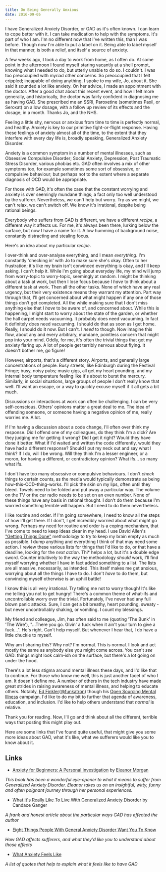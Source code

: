 ```yaml
---
title: On Being Generally Anxious
date: 2016-09-05
---
```


I have Generalized Anxiety Disorder, or GAD as it's often known. I can learn to cope better with it. I can take
medication to help with the symptoms. It's part of who I am. I'm no different now that I've written this, than I was
before. Though now I'm able to put a label on it. Being able to label myself in that manner, is both a relief, and
itself a source of anxiety.

A few weeks ago, I took a day to work from home, as I often do. At some point in the afternoon I found myself staring
vacantly at a shell prompt, knowing what I needed to do, but utterly unable to do so. I couldn't. I was too preoccupied
with myriad other concerns. So preoccupied that I felt crippled; incapable of doing anything. I spoke to my wife, Jo,
about it. She said it sounded a lot like anxiety. On her advice, I made an appointment with the doctor. After a good
chat about this recent event, and how I felt more generally, and historically, the doctor was fairly confident in
diagnosing me as having GAD. She prescribed me an SSRI, Paroxetine (sometimes Paxil, or Seroxat) on a low dosage, with a
follow up review of its effects and the dosage, in a month. Thanks Jo, and the NHS.

Feeling a little shy, nervous or anxious from time to time is perfectly normal, and healthy. Anxiety is key to our
primitive fight-or-flight response. Having these feelings of anxiety almost all of the time, to the extent that they
interfere with every day life is, broadly speaking, Generalized Anxiety Disorder.

Anxiety is a common symptom in a number of mental illnesses, such as Obsessive Compulsive Disorder; Social Anxiety,
Depression, Post Traumatic Stress Disorder, various phobias etc. GAD often involves a mix of other symptoms too, for
example sometimes some sort of obsessive, or compulsive behaviour; but perhaps not to the extent where a separate
diagnosis of OCD would be appropriate.

For those with GAD, it's often the case that the constant worrying and anxiety is over seemingly mundane things; a fact
only too well understood by the sufferer. Nevertheless, we can't help but worry. Try as we might, we can't relax, we
can't switch off. We know it's irrational, despite being rational beings.

Everybody who suffers from GAD is different, we have a different *recipe*, a different way it affects us. For me, it's
always been there, lurking below the surface, but now I have a name for it. A low humming of background noise,
constantly distracting and stealing focus.

Here's an idea about my particular *recipe*.

I over-think and over-analyse everything, and I mean *everything*. I'm constantly 'checking in' with Jo to make sure
she's okay. Often to her frustration; it's like my brain isn't convinced everything is okay, and I'll keep asking. I
can't help it. While I'm going about everyday life, my mind will jump from worry-topic to worry-topic, seemingly at
random. I might be thinking about a task at work, but then I lose focus because I *have* to think about a different task
at work. Then all the other tasks. None of which have any real urgency, but their very existence means they warrant my
attention. Part way through that, I'll get concerned about what might happen if any one of those things don't get
completed. All the while making sure that I don't miss anything else that I *have* to be aware of, and concerned about.
While this is happening, I might start to worry about the state of the garden, or whether the hall carpet needs
vacuuming. It probably does need vacuuming. In fact it definitely does need vacuuming. I should do that as soon as I get
home. Really, I should do it now. But I can't. I *need* to though. Now imagine this flow, about any and every arbitrary,
mundane, pointless concern that might pop into your mind. Oddly, for me, it's often the trivial things that get my
anxiety flaring up. A lot of people get terribly nervous about flying. It doesn't bother me, go figure!

However, airports, that's a different story. Airports, and generally large concentrations of people. Busy streets, like
Edinburgh during the Festival Fringe; busy, noisy pubs; music gigs, all get my heart pounding, and my internal body
temperature feeling like it's about to burst the mercury. Similarly, in social situations, large groups of people I
don't really know that well. I'll want an escape, or a way to quickly excuse myself if it all gets a bit much.

Discussions or interactions at work can often be challenging. I can be very self-conscious. Others' opinions matter a
great deal to me. The idea of offending someone, or someone having a negative opinion of me, really worries me. A lot.

If I'm having a discussion about a code change, I'll often over think my response. Did I offend one of my colleagues, do
they think I'm a dick? Are they judging me for getting it wrong? Did I get it right? Would they have done it better.
What if I'd waited and written the code differently, would they have had a different response? Should I put my neck out
and say what I think? If I do, will I be wrong. Will they think I'm a lesser engineer, or a moron, for having a
different, or contradictory opinion? What ifs... so many what ifs.

I don't have too many obsessive or compulsive behaviours. I don't *check* things to certain counts, as the media would
typically demonstrate as being how-this-OCD-thing-works. I'll pick the skin on my lips, often until they bleed. Towels
need to be folded and put away a particular way. The volume on the TV or the car radio needs to be set on an even
number. None of these things have any basis in rational thought. I don't do them because I'm worried something terrible
will happen. But I need to do them nevertheless.

I like routine and order. If I'm going somewhere, I need to know all the steps of how I'll get there. If I don't, I get
incredibly worried about what might go wrong. Perhaps my need for routine and order is a coping mechanism, that I've
come to need to keep ideas clear in my head. I use David Allen's ["Getting Things
Done"](https://en.wikipedia.org/wiki/Getting_Things_Done) methodology to try to keep my brain empty as much as possible.
I dump anything and everything I think of that may need some action. I review these various lists for things that I'd
like to do, or that have a deadline, looking for the *next action*. Thi* helps a lot, but it's a double edge sword.
Counter intuitively to the way the methodology *should* work, I'll find myself worrying whether I have in fact added
something to a list. The lists are all massive, necessarily, as intended. This itself makes me get anxious, worrying
about all the things I have to do. I don't *have* to do them, but convincing myself otherwise is an uphill battle!

I know this is all very irrational. Try telling me not to worry though! It's like me telling you not to get hungry!
There's a common theme of what-ifs and uncontrollable worry over the trivial. Fortunately, I've never had any full blown
panic attacks. Sure, I can get a bit breathy, heart pounding, sweaty - but never uncontrollably shaking, or vomiting. I
count my blessings.

My friend and colleague, Jim, has often said to me (quoting 'The Bunk' in 'The Wire'), "...There you go. Givin' a fuck
when it ain't your turn to give a fuck...". He's right. Can't help myself. But whenever I hear that, I do have a little
chuckle to myself.

Why am I sharing this? Why not? I'm normal. This is normal. I look and act mostly the same as anybody else you might
come across. You can't _see_ GAD: things might look calm-ish on the surface, but there's a lot going on under the hood.

There's a lot less stigma around mental illness these days, and I'd like that to continue. For those who know me well,
this is just another facet of who I am. It doesn't define me. A number of others in the tech industry have made great
strides in raising awareness of mental illness, and helping to educate others. Notably, [Ed
Finkler](https://funkatron.com/)([@funkatron](https://twitter.com/funkatron)) though his [Open Sourcing Mental
Illness](https://osmihelp.org/) campaign. I'd like to do my bit to further that agenda of awareness, education, and
inclusion. I'd like to help others understand that _normal_ is relative.

Thank you for reading. Now, I'll go and think about all the different, terrible ways that posting this might play out.

Here are some links that I've found quite useful, that might give you some more ideas about GAD, what it's like, what we
sufferers would like you to know about it.

## Links

  * [Anxiety for Beginners: A Personal
Investigation](https://www.amazon.co.uk/dp/B017SVDAG4) by [Eleanor
Morgan](https://twitter.com/eleanormorgan)

_This book has been a wonderful
eye-opener to what it means to suffer from Generalized Anxiety Disorder.
Eleanor takes us on an insightful, witty, funny and often poignant journey
through her personal experiences._

  * [What It's Really Like To Live With
Generalized Anxiety
Disorder](http://hellogiggles.com/what-its-really-like-to-live-with-generalized-anxiety-disorder/)
by Candace Ganger

_A frank and honest article about the particular ways GAD
has effected the author_

  * [Eight Things People With General Anxiety Disorder
Want You To
Know](http://www.bustle.com/articles/46593-8-things-people-with-generalized-anxiety-disorder-want-you-to-know)

_How GAD affects sufferers, and what they'd like you to understand about those
effects_

  * [What Anxiety Feels
Like](https://themighty.com/2015/05/what-anxiety-feels-like/)

_A list of
quotes that help to explain what it feels like to have GAD_

